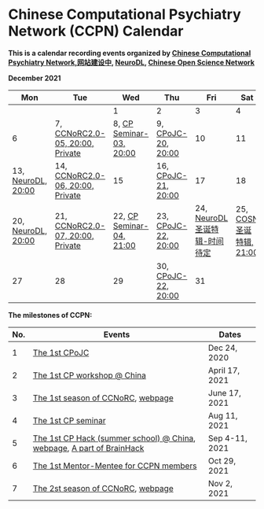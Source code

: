 # Chinese Computational Psychiatry Network (CCPN) Calendar


**This is a calendar recording events organized by [Chinese Computational Psychiatry Network,网站建设中](), [NeuroDL](https://github.com/XBTinChina/NeuroDL_Weekly_disscussion_group), [Chinese Open Science Network](https://open-sci.cn/)**



**December 2021**

| Mon                                                          | Tue                                                          | Wed                                                          | Thu                                                          | Fri                              | Sat                         | Sun  |
| ------------------------------------------------------------ | ------------------------------------------------------------ | ------------------------------------------------------------ | ------------------------------------------------------------ | -------------------------------- | --------------------------- | ---- |
|                                                              |                                                              | 1                                                            | 2                                                            | 3                                | 4                           | 5    |
| 6                                                            | 7, [CCNoRC2.0-05, 20:00, Private](https://www.heywhale.com/home/competition/61727cdca3ee260017c0e079) | 8, [CP Seminar-03, 20:00](https://mp.weixin.qq.com/s?__biz=Mzg3NDU1MTU4Mw==&mid=2247485019&idx=1&sn=aacf177a9a56b0263eb114eccce456dc&chksm=cece462bf9b9cf3d2ca929e966e6c1c05ab39089f90832d139675c24fe48b24feb06f3331a7e&token=2070582871&lang=zh_CN#rd) | 9, [CPoJC-20, 20:00](https://github.com/coolspiderghy/Computational_Psychiatry_online_Journal_Club) | 10                               | 11                          | 12   |
| 13, [NeuroDL, 20:00](https://github.com/XBTinChina/NeuroDL_Weekly_disscussion_group) | 14, [CCNoRC2.0-06, 20:00, Private](https://www.heywhale.com/home/competition/61727cdca3ee260017c0e079) | 15                                                           | 16, [CPoJC-21, 20:00](https://github.com/coolspiderghy/Computational_Psychiatry_online_Journal_Club) | 17                               | 18                          | 19   |
| 20, [NeuroDL, 20:00](https://github.com/XBTinChina/NeuroDL_Weekly_disscussion_group) | 21, [CCNoRC2.0-07, 20:00, Private](https://www.heywhale.com/home/competition/61727cdca3ee260017c0e079) | 22, [CP Seminar-04, 21:00]()                                 | 23, [CPoJC-22, 20:00](https://github.com/coolspiderghy/Computational_Psychiatry_online_Journal_Club) | 24, [NeuroDL圣诞特辑-时间待定]() | 25, [COSN圣诞特辑, 21:00]() | 26   |
| 27                                                           | 28                                                           | 29                                                           | 30, [CPoJC-22, 20:00](https://github.com/coolspiderghy/Computational_Psychiatry_online_Journal_Club) | 31                               |                             |      |

**The milestones of CCPN:**

| No.  | Events                                                       | Dates          |
| ---- | ------------------------------------------------------------ | -------------- |
| 1    | [The 1st CPoJC](https://github.com/coolspiderghy/Computational_Psychiatry_online_Journal_Club) | Dec 24, 2020   |
| 2    | [The 1st CP workshop @ China](https://mp.weixin.qq.com/s?__biz=Mzg3NDU1MTU4Mw==&mid=2247483711&idx=1&sn=04143fc44b6cc269cb6ce947fe45f98b&chksm=cece414ff9b9c85992871b9af24bbbb5f8ceefa953efc26db5a29f3ed5b281fa469a53f0aeb7&token=2070582871&lang=zh_CN#rd) | April 17, 2021 |
| 3    | [The 1st season of CCNoRC](https://mp.weixin.qq.com/s?__biz=Mzg3NDU1MTU4Mw==&mid=2247484097&idx=1&sn=4f7c3877f40a505691211e0af80c9e57&chksm=cece42b1f9b9cba7d4c9156ca78cfab750d0a9656618eae0860205ed66ad169e6e0b1b190ca6&token=2070582871&lang=zh_CN#rd), [webpage](https://github.com/coolspiderghy/Cognitive_Computational_Neuroscience_online_Reading_Club) | June 17, 2021  |
| 4    | [The 1st CP seminar](https://mp.weixin.qq.com/s?__biz=Mzg3NDU1MTU4Mw==&mid=2247484699&idx=1&sn=b3e5d8d6b438263652dc5134a157d858&chksm=cece456bf9b9cc7dfd4962d28d4ba264d9869be9d56d890b8865ee28d03d5acef98aa67dd764&token=2070582871&lang=zh_CN#rd) | Aug 11, 2021   |
| 5    | [The 1st CP Hack (summer school) @ China](https://mp.weixin.qq.com/s?__biz=Mzg3NDU1MTU4Mw==&mid=2247484767&idx=1&sn=84a5191ea13b517a90bb68e35cf018a9&chksm=cece452ff9b9cc39756cdc938b775878947f94b6100455041bbb8cdbdbedefedcde405b29143&token=2070582871&lang=zh_CN#rd), [webpage](https://www.heywhale.com/home/competition/612310e47db76d0017825f3b/?from=cp), [A part of BrainHack](https://brainhack.org/2021/08/29/china_computationa_psychiatry_hack.html) | Sep 4-11, 2021 |
| 6    | [The 1st Mentor-Mentee for CCPN members](https://mp.weixin.qq.com/s?__biz=Mzg3NDU1MTU4Mw==&mid=2247484917&idx=1&sn=6f1b93ab87c432155ec321f48e2da4a7&chksm=cece4585f9b9cc9388ecad766334dd72cf6dd1306492298526136616fbe61789d9ecd996bf33&token=2070582871&lang=zh_CN#rd) | Oct 29, 2021   |
| 7    | [The 2st season of CCNoRC](https://mp.weixin.qq.com/s?__biz=Mzg3NDU1MTU4Mw==&mid=2247484908&idx=1&sn=9ef01656eea78d40bf42cb3b8855ea20&chksm=cece459cf9b9cc8a43270111674bd0af76c4e6133a59a567b4ffa363f6a52c7a935c9c02e889&token=2070582871&lang=zh_CN#rd), [webpage](https://www.heywhale.com/home/competition/61727cdca3ee260017c0e079) | Nov 2, 2021    |

